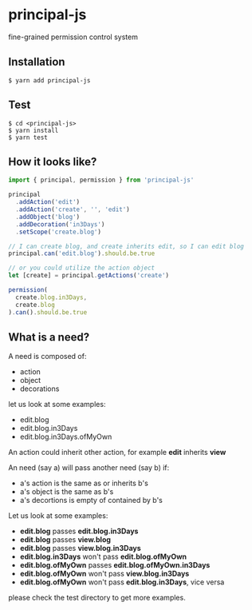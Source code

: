 # principal-js
fine-grained permission control system

## Installation

```
$ yarn add principal-js
```

## Test

```
$ cd <principal-js>
$ yarn install
$ yarn test
```

## How it looks like?

```javascript
import { principal, permission } from 'principal-js'

principal
  .addAction('edit')
  .addAction('create', '', 'edit')
  .addObject('blog')
  .addDecoration('in3Days')
  .setScope('create.blog')

// I can create blog, and create inherits edit, so I can edit blog
principal.can('edit.blog').should.be.true

// or you could utilize the action object
let [create] = principal.getActions('create')

permission(
  create.blog.in3Days,
  create.blog
).can().should.be.true
```

## What is a need?

A need is composed of:

  * action
  * object
  * decorations

let us look at some examples:

  * edit.blog
  * edit.blog.in3Days
  * edit.blog.in3Days.ofMyOwn

An action could inherit other action, for example **edit** inherits **view**

An need (say a) will pass another need (say b) if:
  
  * a's action is the same as or inherits b's
  * a's object is the same as b's
  * a's decortions is empty of contained by b's

Let us look at some examples:

  * **edit.blog** passes **edit.blog.in3Days**
  * **edit.blog** passes **view.blog**
  * **edit.blog** passes **view.blog.in3Days**
  * **edit.blog.in3Days** won't pass **edit.blog.ofMyOwn**
  * **edit.blog.ofMyOwn** passes **edit.blog.ofMyOwn.in3Days**
  * **edit.blog.ofMyOwn** won't pass **view.blog.in3Days**
  * **edit.blog.ofMyOwn** won't pass **edit.blog.in3Days**, vice versa

please check the test directory to get more examples.